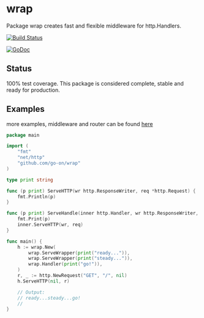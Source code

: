 wrap
====

Package wrap creates fast and flexible middleware for http.Handlers.

[![Build Status](https://secure.travis-ci.org/go-on/wrap.png)](http://travis-ci.org/go-on/wrap)

[![GoDoc](https://godoc.org/github.com/go-on/wrap?status.png)](http://godoc.org/github.com/go-on/wrap)

Status
------
100% test coverage.
This package is considered complete, stable and ready for production.

Examples
--------

more examples, middleware and router can be found [here](https://github.com/go-on/wrap-contrib) 

```go
package main

import (
    "fmt"
    "net/http"
    "github.com/go-on/wrap"
)

type print string

func (p print) ServeHTTP(wr http.ResponseWriter, req *http.Request) {
    fmt.Println(p)
}

func (p print) ServeHandle(inner http.Handler, wr http.ResponseWriter, req *http.Request) {
    fmt.Print(p)
    inner.ServeHTTP(wr, req)
}

func main() {
    h := wrap.New(
        wrap.ServeWrapper(print("ready...")),
        wrap.ServeWrapper(print("steady...")),
        wrap.Handler(print("go!")),
    )
    r, _ := http.NewRequest("GET", "/", nil)
    h.ServeHTTP(nil, r)

    // Output:
    // ready...steady...go!
    //
}
```


